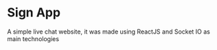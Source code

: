 # Sign App

A simple live chat website, it was made using ReactJS and Socket IO as main technologies

